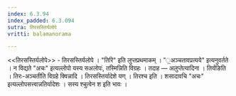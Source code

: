 ```yaml
---
index: 6.3.94
index_padded: 6.3.094
sutra: तिरसस्तिर्यलोपे
vritti: balamanorama

---
```

<<तिरसस्तिर्यलोपे>> - तिरसस्तिर्यलोपे । "तिरि" इति लुप्तप्रथमाकम् । "॒अञ्चतावप्रत्यये" इत्यनुवर्तते । न विद्यते "अचः" इत्यल्लोपो यस्य सअलोपः॑, तस्मिन्निति विग्रहः । तदाह — अलुप्तेत्यादिना । तिर्यङिति । तिरः-अञ्चतीति विग्रहे क्विन्नादि । तिरसस्तिर्यादेशे यण् । तिरश्च इति । शसादावचि "अचः" इत्यल्लोपसत्त्वान्नतिर्यादेशः । सस्य श्चुत्वेन श इति भावः ।